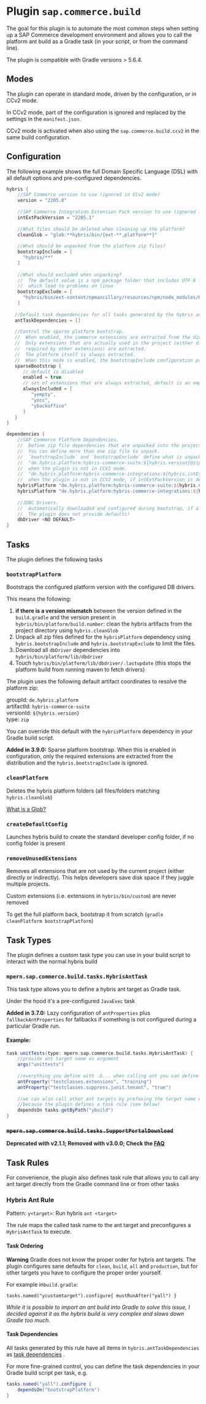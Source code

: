 # Plugin `sap.commerce.build`

The goal for this plugin is to automate the most common steps when setting up a SAP Commerce development 
environment and  allows you to call the platform ant build as a Gradle task (in your script, or from
the command line).

The plugin is compatible with Gradle versions > 5.6.4.

## Modes

The plugin can operate in standard mode, driven by the configuration, or in CCv2 mode.

In CCv2 mode, part of the configuration is ignored and replaced by the settings in the `manifest.json`.

CCv2 mode is activated when also using the `sap.commerce.build.ccv2` in the same build configuration.

## Configuration

The following example shows the full Domain Specific Language (DSL) with all default options and 
pre-configured dependencies.

```gradle
hybris {
    //SAP Commerce version to use (ignored in CCv2 mode)
    version = "2205.0"
    
    //SAP Commerce Integration Extension Pack version to use (ignored in CCv2 mode), optional
    intExtPackVersion = "2205.1"
    
    //What files should be deleted when cleaning up the platform?
    cleanGlob = "glob:**hybris/bin/{ext-**,platform**}"
    
    //What should be unpacked from the platform zip files?
    bootstrapInclude = [
      "hybris/**"
    ]
    
    //What should excluded when unpacking?
    //  The default value is a npm package folder that includes UTF-8 filenames,
    //  which lead to problems on linux
    bootstrapExclude = [
      "hybris/bin/ext-content/npmancillary/resources/npm/node_modules/http-server/node_modules/ecstatic/test/**"
    ]
   
   //Default task dependencies for all tasks generated by the hybris ant rule
   antTaskDependencies = []
   
   //Control the sparse platform bootstrap.
   //  When enabled, the commerce extensions are extracted from the distribution zip on the need basis.
   //  Only extensions that are actually used in the project (either directly listed in the localextensions.xml or
   //  required by other extensions) are extracted.
   //  The platform itself is always extracted.
   //  When this mode is enabled, the bootstrapInclude configuration property is ignored.
   sparseBootstrap {
      // default is disabled
      enabled = true
      // set of extensions that are always extracted, default is an empty set
      alwaysIncluded = [
         "yempty",
         "yocc",
         "ybackoffice"
      ]
   }
}

dependencies {
    //SAP Commerce Platform Dependencies.
    //  Define zip file dependencies that are unpacked into the project root folder.
    //  You can define more than one zip file to unpack.
    //  `bootstrapInclude` and `bootstrapExclude` define what is unpacked.
    //  "de.hybris.platform:hybris-commerce-suite:${hybris.version}@zip" is added as default dependency
    //  when the plugin is not in CCV2 mode.
    //  "de.hybris.platform:hybris-commerce-integrations:${hybris.intExtPackVersion}@zip" is added as default dependency
    //  when the plugin is not in CCV2 mode, if intExtPackVersion is defined.
    hybrisPlatform "de.hybris.platform:hybris-commerce-suite:${hybris.version.get()}@zip"
    hybrisPlatform "de.hybris.platform:hybris-commerce-integrations:${hybris.intExtPackVersion.get()}@zip"
    
    //JDBC Drivers. 
    //  Automatically downloaded and configured during bootstrap, if a dependency is configured.
    //  The plugin does not provide defaults!
    dbDriver <NO DEFAULT>
}
```

## Tasks

The plugin defines the following tasks

### `bootstrapPlatform`

Bootstraps the configured platform version with the configured DB drivers.

This means the following:

1. **if there is a version mismatch** between the version defined in the `build.gradle` and the version present
   in `hybris/bin/platform/build.number`:
   clean the hybris artifacts from the project directory using `hybris.cleanGlob`
1. Unpack all zip files defined for the `hybrisPlatform` dependency using `hybris.bootstrapInclude`
   and `hybris.bootstrapExclude` to limit the files.
1. Download all `dbDriver` dependencies into `hybris/bin/platform/lib/dbdriver`
1. Touch `hybris/bin/platform/lib/dbdriver/.lastupdate`
   (this stops the platform build from running maven to fetch drivers)

The plugin uses the following default artifact coordinates to resolve the platform zip:

groupId: `de.hybris.platform` \
artifactId: `hybris-commerce-suite` \
versionId: `${hybris.version}` \
type: `zip`

You can override this default with the `hybrisPlatform` dependency in your Gradle build script.

**Added in 3.9.0:** Sparse platform bootstrap. When this is enabled in configuration, only the required extensions are extracted from the
distribution and the `hybris.bootstrapInclude` is ignored.

### `cleanPlatform`

Deletes the hybris platform folders (all files/folders matching `hybris.cleanGlob`)

[What is a Glob?](https://docs.oracle.com/javase/tutorial/essential/io/fileOps.html#glob)

### `createDefaultConfig`

Launches hybris build to create the standard developer config folder, if no config folder is present

### `removeUnusedExtensions`

Removes all extensions that are not used by the current project (either directly or indirectly). This helps developers
save disk space if they juggle multiple projects.

Custom extensions (i.e. extensions in `hybris/bin/custom`) are never removed

To get the full platform back, bootstrap it from scratch (`gradle cleanPlatform bootstrapPlatform`)

## Task Types

The plugin defines a custom task type you can use in your build script to interact with the normal hybris build

### `mpern.sap.commerce.build.tasks.HybrisAntTask`

This task type allows you to define a hybris ant target as Gradle task.

Under the hood it's a pre-configured `JavaExec` task

**Added in 3.7.0:** Lazy configuration of `antProperties` plus `fallbackAntProperties` for fallbacks
if something is not configured during a particular Gradle run.

#### Example:

```gradle
task unitTests(type: mpern.sap.commerce.build.tasks.HybrisAntTask) {
    //provide ant target name as argument
    args("unittests")
    
    //everything you define with -D... when calling ant you can define via antProperty
    antProperty("testclasses.extensions", "training")
    antProperty("testclasses.suppress.junit.tenant", "true")
    
    //we can also call other ant targets by prefexing the target name with `y`
    //because the plugin defines a task rule (see below)
    dependsOn tasks.getByPath("ybuild")
}
```


### ~~`mpern.sap.commerce.build.tasks.SupportPortalDownload`~~

**Deprecated with v2.1.1; Removed with v3.0.0; Check the [FAQ](FAQ.md)**

## Task Rules

For convenience, the plugin also defines task rule that allows you to call any ant target directly from the Gradle
command line or from other tasks

### Hybris Ant Rule

Pattern: `y<target>`: Run hybris `ant <target>`

The rule maps the called task name to the ant target and preconfigures a `HybrisAntTask` to execute.

#### Task Ordering

**Warning** Gradle does not know the proper order for hybris ant targets. The plugin configures sane defaults for
`clean`, `build`, `all` and `production`, but for other targets you have to configure the proper order yourself.

For example in`build.gradle`:

````
tasks.named("ycustomtarget").configure{ mustRunAfter("yall") }
````

*While it is possible to import an ant build into Gradle to solve this issue, I decided against it as the hybris build
is very complex and slows down Gradle too much.*

#### Task Dependencies

All tasks generated by this rule have all items in `hybris.antTaskDependencies`
as [task dependencies](https://docs.gradle.org/current/userguide/more_about_tasks.html#sec:adding_dependencies_to_tasks)
.

For more fine-grained control, you can define the task dependencies in your Gradle build script per task, e.g.

```gradle
tasks.named("yall").configure {
    dependsOn("bootstrapPlatform")
}
```

